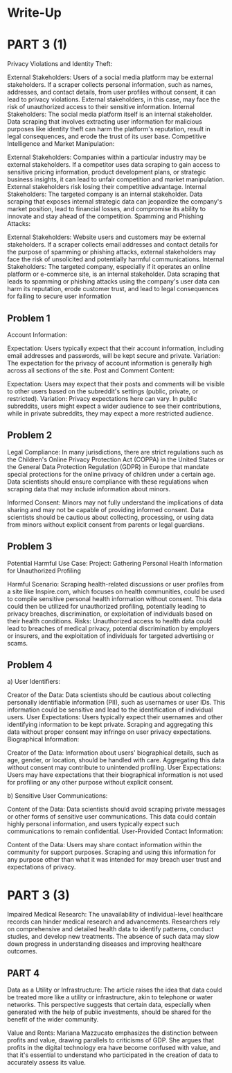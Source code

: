 # Write-Up

# PART 3 (1) 
Privacy Violations and Identity Theft:

External Stakeholders: Users of a social media platform may be external stakeholders. If a scraper collects personal information, such as names, addresses, and contact details, from user profiles without consent, it can lead to privacy violations. External stakeholders, in this case, may face the risk of unauthorized access to their sensitive information.
Internal Stakeholders: The social media platform itself is an internal stakeholder. Data scraping that involves extracting user information for malicious purposes like identity theft can harm the platform's reputation, result in legal consequences, and erode the trust of its user base.
Competitive Intelligence and Market Manipulation:

External Stakeholders: Companies within a particular industry may be external stakeholders. If a competitor uses data scraping to gain access to sensitive pricing information, product development plans, or strategic business insights, it can lead to unfair competition and market manipulation. External stakeholders risk losing their competitive advantage.
Internal Stakeholders: The targeted company is an internal stakeholder. Data scraping that exposes internal strategic data can jeopardize the company's market position, lead to financial losses, and compromise its ability to innovate and stay ahead of the competition.
Spamming and Phishing Attacks:

External Stakeholders: Website users and customers may be external stakeholders. If a scraper collects email addresses and contact details for the purpose of spamming or phishing attacks, external stakeholders may face the risk of unsolicited and potentially harmful communications.
Internal Stakeholders: The targeted company, especially if it operates an online platform or e-commerce site, is an internal stakeholder. Data scraping that leads to spamming or phishing attacks using the company's user data can harm its reputation, erode customer trust, and lead to legal consequences for failing to secure user information

## Problem 1

Account Information:

Expectation: Users typically expect that their account information, including email addresses and passwords, will be kept secure and private.
Variation: The expectation for the privacy of account information is generally high across all sections of the site.
Post and Comment Content:

Expectation: Users may expect that their posts and comments will be visible to other users based on the subreddit's settings (public, private, or restricted).
Variation: Privacy expectations here can vary. In public subreddits, users might expect a wider audience to see their contributions, while in private subreddits, they may expect a more restricted audience.

## Problem 2

Legal Compliance: In many jurisdictions, there are strict regulations such as the Children's Online Privacy Protection Act (COPPA) in the United States or the General Data Protection Regulation (GDPR) in Europe that mandate special protections for the online privacy of children under a certain age. Data scientists should ensure compliance with these regulations when scraping data that may include information about minors.

Informed Consent: Minors may not fully understand the implications of data sharing and may not be capable of providing informed consent. Data scientists should be cautious about collecting, processing, or using data from minors without explicit consent from parents or legal guardians.

## Problem 3

Potential Harmful Use Case:
Project: Gathering Personal Health Information for Unauthorized Profiling

Harmful Scenario: Scraping health-related discussions or user profiles from a site like Inspire.com, which focuses on health communities, could be used to compile sensitive personal health information without consent. This data could then be utilized for unauthorized profiling, potentially leading to privacy breaches, discrimination, or exploitation of individuals based on their health conditions.
Risks: Unauthorized access to health data could lead to breaches of medical privacy, potential discrimination by employers or insurers, and the exploitation of individuals for targeted advertising or scams.

## Problem 4

a) 
User Identifiers:

Creator of the Data: Data scientists should be cautious about collecting personally identifiable information (PII), such as usernames or user IDs. This information could be sensitive and lead to the identification of individual users.
User Expectations: Users typically expect their usernames and other identifying information to be kept private. Scraping and aggregating this data without proper consent may infringe on user privacy expectations.
Biographical Information:

Creator of the Data: Information about users' biographical details, such as age, gender, or location, should be handled with care. Aggregating this data without consent may contribute to unintended profiling.
User Expectations: Users may have expectations that their biographical information is not used for profiling or any other purpose without explicit consent.

b)
Sensitive User Communications:

Content of the Data: Data scientists should avoid scraping private messages or other forms of sensitive user communications. This data could contain highly personal information, and users typically expect such communications to remain confidential.
User-Provided Contact Information:

Content of the Data: Users may share contact information within the community for support purposes. Scraping and using this information for any purpose other than what it was intended for may breach user trust and expectations of privacy.

# PART 3 (3)
Impaired Medical Research: The unavailability of individual-level healthcare records can hinder medical research and advancements. Researchers rely on comprehensive and detailed health data to identify patterns, conduct studies, and develop new treatments. The absence of such data may slow down progress in understanding diseases and improving healthcare outcomes.

## PART 4

Data as a Utility or Infrastructure: The article raises the idea that data could be treated more like a utility or infrastructure, akin to telephone or water networks. This perspective suggests that certain data, especially when generated with the help of public investments, should be shared for the benefit of the wider community.

Value and Rents: Mariana Mazzucato emphasizes the distinction between profits and value, drawing parallels to criticisms of GDP. She argues that profits in the digital technology era have become confused with value, and that it's essential to understand who participated in the creation of data to accurately assess its value.
